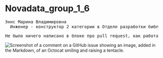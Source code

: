 # Novadata_group_1_6
<pre>
Эннс Марина Владимировна
  Инженер - конструктор 2 категории в Отделе разработки библиотек, сейчас не работаю. 
</pre>

<pre>
Не было ничего написано в блоке про pull request, как работать в Github в команде.
</pre>
![Screenshot of a comment on a GitHub issue showing an image, added in the Markdown, of an Octocat smiling and raising a tentacle.](https://myoctocat.com/assets/images/base-octocat.svg)
